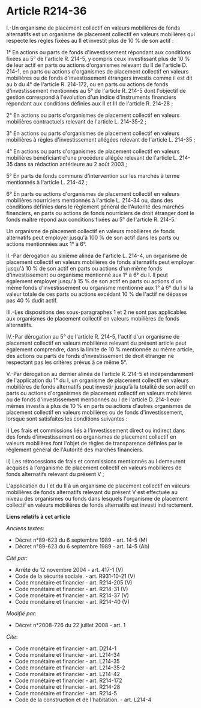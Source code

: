 # Article R214-36

I.-Un organisme de placement collectif en valeurs mobilières de fonds alternatifs est un organisme de placement collectif en
valeurs mobilières qui respecte les règles fixées au II et investit plus de 10 % de son actif : 

1° En actions ou parts de fonds d'investissement répondant aux conditions fixées au 5° de l'article R. 214-5, y compris ceux
investissant plus de 10 % de leur actif en parts ou actions d'organismes relevant du II de l'article D. 214-1, en parts ou
actions d'organismes de placement collectif en valeurs mobilières ou de fonds d'investissement étrangers investis comme il
est dit au b du 4° de l'article R. 214-172, ou en parts ou actions de fonds d'investissement mentionnés au 5° de l'article R.
214-5 dont l'objectif de gestion correspond à l'évolution d'un indice d'instruments financiers répondant aux conditions
définies aux II et III de l'article R. 214-28 ; 

2° En actions ou parts d'organismes de placement collectif en valeurs mobilières contractuels relevant de l'article L.
214-35-2 ; 

3° En actions ou parts d'organismes de placement collectif en valeurs mobilières à règles d'investissement allégées relevant
de l'article L. 214-35 ; 

4° En actions ou parts d'organismes de placement collectif en valeurs mobilières bénéficiant d'une procédure allégée relevant
de l'article L. 214-35 dans sa rédaction antérieure au 2 août 2003 ; 

5° En parts de fonds communs d'intervention sur les marchés à terme mentionnés à l'article L. 214-42 ; 

6° En parts ou actions d'organismes de placement collectif en valeurs mobilières nourriciers mentionnés à l'article L. 214-34
ou, dans des conditions définies dans le règlement général de l'Autorité des marchés financiers, en parts ou actions de fonds
nourriciers de droit étranger dont le fonds maître répond aux conditions fixées au 5° de l'article R. 214-5. 

Un organisme de placement collectif en valeurs mobilières de fonds alternatifs peut employer jusqu'à 100 % de son actif dans
les parts ou actions mentionnées aux 1° à 6°. 

II.-Par dérogation au sixième alinéa de l'article L. 214-4, un organisme de placement collectif en valeurs mobilières de
fonds alternatifs peut employer jusqu'à 10 % de son actif en parts ou actions d'un même fonds d'investissement ou organisme
mentionné aux 1° à 6° du I. Il peut également employer jusqu'à 15 % de son actif en parts ou actions d'un même fonds
d'investissement ou organisme mentionné aux 1° à 6° du I si la valeur totale de ces parts ou actions excédant 10 % de l'actif
ne dépasse pas 40 % dudit actif. 

III.-Les dispositions des sous-paragraphes 1 et 2 ne sont pas applicables aux organismes de placement collectif en valeurs
mobilières de fonds alternatifs. 

IV.-Par dérogation au 5° de l'article R. 214-5, l'actif d'un organisme de placement collectif en valeurs mobilières relevant
du présent article peut également comprendre, dans la limite de 10 % mentionnée au même article, des actions ou parts de
fonds d'investissement de droit étranger ne respectant pas les critères prévus à ce même 5°.

V.-Par dérogation au dernier alinéa de l'article R. 214-5 et indépendamment de l'application du 1° du I, un organisme de
placement collectif en valeurs mobilières de fonds alternatifs peut investir jusqu'à la totalité de son actif en parts ou
actions d'organismes de placement collectif en valeurs mobilières ou de fonds d'investissement mentionnés au I de l'article
D. 214-1 eux-mêmes investis à plus de 10 % en parts ou actions d'autres organismes de placement collectif en valeurs
mobilières ou de fonds d'investissement, lorsque sont satisfaites les conditions suivantes : 

i) Les frais et commissions liés à l'investissement direct ou indirect dans des fonds d'investissement ou organismes de
placement collectif en valeurs mobilières font l'objet de règles de transparence définies par le règlement général de
l'Autorité des marchés financiers. 

ii) Les rétrocessions de frais et commissions mentionnés au i demeurent acquises à l'organisme de placement collectif en
valeurs mobilières de fonds alternatifs relevant du présent V ; 

L'application du I et du II à un organisme de placement collectif en valeurs mobilières de fonds alternatifs relevant du
présent V est effectuée au niveau des organismes ou fonds dans lesquels l'organisme de placement collectif en valeurs
mobilières de fonds alternatifs est investi indirectement.

**Liens relatifs à cet article**

_Anciens textes_:

  - Décret n°89-623 du 6 septembre 1989 - art. 14-5 (M)
  - Décret n°89-623 du 6 septembre 1989 - art. 14-5 (Ab)

_Cité par_:

  - Arrêté du 12 novembre 2004 - art. 417-1 (V)
  - Code de la sécurité sociale. - art. R931-10-21 (V)
  - Code monétaire et financier - art. R214-205 (V)
  - Code monétaire et financier - art. R214-31 (V)
  - Code monétaire et financier - art. R214-37 (V)
  - Code monétaire et financier - art. R214-40 (V)

_Modifié par_:

  - Décret n°2008-726 du 22 juillet 2008 - art. 1

_Cite_:

  - Code monétaire et financier - art. D214-1
  - Code monétaire et financier - art. L214-34
  - Code monétaire et financier - art. L214-35
  - Code monétaire et financier - art. L214-35-2
  - Code monétaire et financier - art. L214-42
  - Code monétaire et financier - art. R214-172
  - Code monétaire et financier - art. R214-28
  - Code monétaire et financier - art. R214-5
  - Code de la construction et de l'habitation. - art. L214-4
